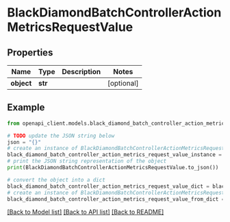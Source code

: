 # BlackDiamondBatchControllerActionMetricsRequestValue


## Properties

Name | Type | Description | Notes
------------ | ------------- | ------------- | -------------
**object** | **str** |  | [optional] 

## Example

```python
from openapi_client.models.black_diamond_batch_controller_action_metrics_request_value import BlackDiamondBatchControllerActionMetricsRequestValue

# TODO update the JSON string below
json = "{}"
# create an instance of BlackDiamondBatchControllerActionMetricsRequestValue from a JSON string
black_diamond_batch_controller_action_metrics_request_value_instance = BlackDiamondBatchControllerActionMetricsRequestValue.from_json(json)
# print the JSON string representation of the object
print(BlackDiamondBatchControllerActionMetricsRequestValue.to_json())

# convert the object into a dict
black_diamond_batch_controller_action_metrics_request_value_dict = black_diamond_batch_controller_action_metrics_request_value_instance.to_dict()
# create an instance of BlackDiamondBatchControllerActionMetricsRequestValue from a dict
black_diamond_batch_controller_action_metrics_request_value_from_dict = BlackDiamondBatchControllerActionMetricsRequestValue.from_dict(black_diamond_batch_controller_action_metrics_request_value_dict)
```
[[Back to Model list]](../README.md#documentation-for-models) [[Back to API list]](../README.md#documentation-for-api-endpoints) [[Back to README]](../README.md)


